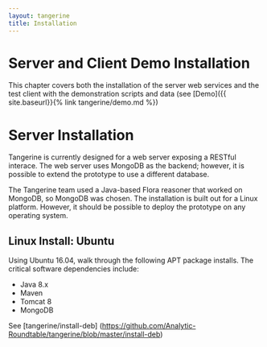 ```yaml
---
layout: tangerine
title: Installation
---
```


# Server and Client Demo Installation
This chapter covers both the installation of the server web services and the test client with the demonstration scripts and data (see [Demo]({{ site.baseurl}}{% link tangerine/demo.md  %})
        
# Server Installation

Tangerine is currently designed for a web server exposing a RESTful interace.
The web server uses MongoDB as the backend; however, it is possible to extend
the prototype to use a different database.

The Tangerine team used a Java-based Flora reasoner that worked on MongoDB, so
MongoDB was chosen. The installation is built out for a Linux platform.
However, it should be possible to deploy the prototype on any operating system.

## Linux Install: Ubuntu
        
Using Ubuntu 16.04, walk through the following APT package installs. The critical software dependencies include: 
 - Java 8.x
 - Maven
 - Tomcat 8 
 - MongoDB

See [tangerine/install-deb] (https://github.com/Analytic-Roundtable/tangerine/blob/master/install-deb)
